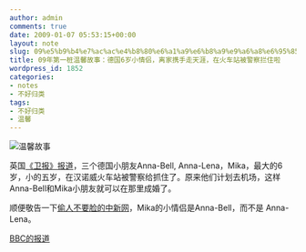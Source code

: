 ```yaml
---
author: admin
comments: true
date: 2009-01-07 05:53:15+00:00
layout: note
slug: 09%e5%b9%b4%e7%ac%ac%e4%b8%80%e6%a1%a9%e6%b8%a9%e9%a6%a8%e6%95%85%e4%ba%8b%ef%bc%9a%e5%be%b7%e5%9b%bd6%e5%b2%81%e5%b0%8f%e6%83%85%e4%be%a3%ef%bc%8c%e7%a6%bb%e5%ae%b6%e6%90%ba%e6%89%8b%e8%b5%b0
title: 09年第一桩温馨故事：德国6岁小情侣，离家携手走天涯，在火车站被警察拦住啦
wordpress_id: 1852
categories:
- notes
- 不好归类
tags:
- 不好归类
- 温馨
---
```


![温馨故事](http://farm4.static.flickr.com/3361/3176293724_1691268440.jpg?v=0)

英国[《卫报》报道](http://www.guardian.co.uk/world/2009/jan/05/german-children-elope-mika-annabel)，三个德国小朋友Anna-Bell, Anna-Lena，Mika，最大的6岁，小的五岁，在汉诺威火车站被警察给抓住了。原来他们计划去机场，这样Anna-Bell和Mika小朋友就可以在那里成婚了。

顺便敬告一下[偷人不要脸的中新网](http://paowang.com/cgi-bin/forum/viewpost.cgi?which=paowang&id=792038)，Mika的小情侣是Anna-Bell，而不是 Anna-Lena。

[BBC的报道](http://news.bbc.co.uk/2/hi/europe/7811686.stm)
